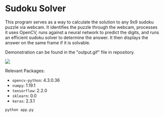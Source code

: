 # Sudoku Solver

This program serves as a way to calculate the solution to any 9x9 sudoku puzzle via webcam.
It identifies the puzzle through the webcam, processes it uses OpenCV, runs against a neural network to predict the digits, 
and runs an efficient sudoku solver to determine the answer. It then displays the answer on the same frame if it is solvable.

Demonstration can be found in the "output.gif" file in repository.

<img src="output.gif"> 

Relevant Packages:

- `opencv-python`: 4.3.0.36
- `numpy`: 1.19.1
- `tensorflow`: 2.2.0
- `sklearn`: 0.0
- `keras`: 2.3.1

```bash
python app.py
```

